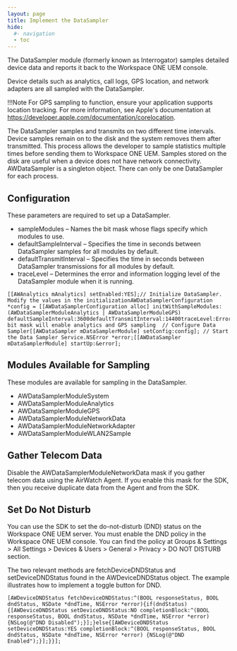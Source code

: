 ```yaml
---
layout: page
title: Implement the DataSampler
hide:
  #- navigation
  - toc
---
```


The DataSampler module (formerly known as Interrogator) samples detailed device data and reports it back to the Workspace ONE UEM console.

Device details such as analytics, call logs, GPS location, and network adapters are all sampled with the DataSampler.

!!!Note
 For GPS sampling to function, ensure your application supports location tracking. For more information, see Apple's documentation at https://developer.apple.com/documentation/corelocation.

The DataSampler samples and transmits on two different time intervals. Device samples remain on to the disk and the system removes them after transmitted. This process allows the developer to sample statistics multiple times before sending them to Workspace ONE UEM. Samples stored on the disk are useful when a device does not have network connectivity. AWDataSampler is a singleton object. There can only be one DataSampler for each process.

## Configuration

These parameters are required to set up a DataSampler.
* sampleModules – Names the bit mask whose flags specify which modules to use.
* defaultSampleInterval – Specifies the time in seconds between DataSampler samples for all modules by default.
* defaultTransmitInterval – Specifies the time in seconds between DataSampler transmissions for all modules by default.
* traceLevel – Determines the error and information logging level of the DataSampler module when it is running.

```
[[AWAnalytics mAnalytics] setEnabled:YES];// Initialize DataSampler.   Modify the values in the initializationAWDataSamplerConfiguration *config = [[AWDataSamplerConfiguration alloc] initWithSampleModules:(AWDataSamplerModuleAnalytics | AWDataSamplerModuleGPS) defaultSampleInterval:3600defaultTransmitInterval:14400traceLevel:Error];//This bit mask will enable analytics and GPS sampling  // Configure Data Sampler[[AWDataSampler mDataSamplerModule] setConfig:config]; // Start the Data Sampler Service.NSError *error;[[AWDataSampler mDataSamplerModule] startUp:&error];
```

## Modules Available for Sampling

These modules are available for sampling in the DataSampler.
* AWDataSamplerModuleSystem
* AWDataSamplerModuleAnalytics
* AWDataSamplerModuleGPS
* AWDataSamplerModuleNetworkData
* AWDataSamplerModuleNetworkAdapter
* AWDataSamplerModuleWLAN2Sample

## Gather Telecom Data

Disable the AWDataSamplerModuleNetworkData mask if you gather telecom data using the AirWatch Agent. If you enable this mask for the SDK, then you receive duplicate data from the Agent and from the SDK.

## Set Do Not Disturb

You can use the SDK to set the do-not-disturb (DND) status on the Workspace ONE UEM server. You must enable the DND policy in the Workspace ONE UEM console. You can find the policy at Groups & Settings > All Settings > Devices & Users > General > Privacy > DO NOT DISTURB section.

The two relevant methods are fetchDeviceDNDStatus and setDeviceDNDStatus found in the AWDeviceDNDStatus object. The example illustrates how to implement a toggle button for DND.

```
[AWDeviceDNDStatus fetchDeviceDNDStatus:^(BOOL responseStatus, BOOL dndStatus, NSDate *dndTime, NSError *error){if(dndStatus){[AWDeviceDNDStatus setDeviceDNDStatus:NO completionBlock:^(BOOL responseStatus, BOOL dndStatus, NSDate *dndTime, NSError *error) {NSLog(@"DND Disabled");}];}else{[AWDeviceDNDStatus setDeviceDNDStatus:YES completionBlock:^(BOOL responseStatus, BOOL dndStatus, NSDate *dndTime, NSError *error) {NSLog(@"DND Enabled");}];}}];
```
